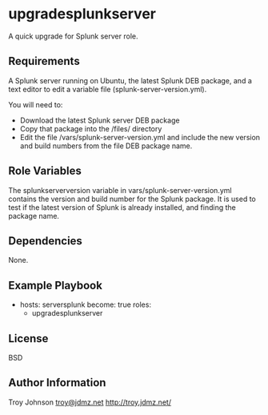 upgradesplunkserver
===================

A quick upgrade for Splunk server role.

Requirements
------------

A Splunk server running on Ubuntu, the latest Splunk DEB package, and a text editor to edit a variable file (splunk-server-version.yml).

You will need to:
   * Download the latest Splunk server DEB package
   * Copy that package into the /files/ directory
   * Edit the file /vars/splunk-server-version.yml and include
     the new version and build numbers from the file DEB package name.

Role Variables
--------------

The splunkserverversion variable in vars/splunk-server-version.yml contains the version and build number for the Splunk package. It is used to test if the latest version of Splunk is already installed, and finding the package name. 

Dependencies
------------

None.

Example Playbook
----------------

- hosts: serversplunk
  become: true
  roles:
    - upgradesplunkserver

License
-------

BSD

Author Information
------------------

Troy Johnson
troy@jdmz.net
http://troy.jdmz.net/


